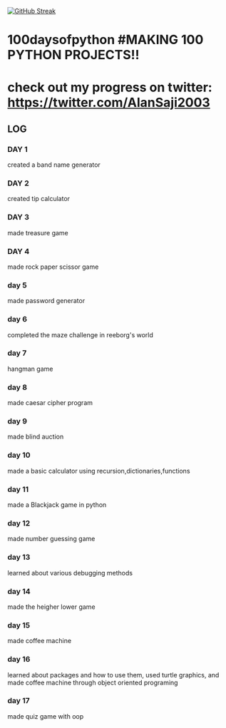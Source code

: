 [![GitHub Streak](https://streak-stats.demolab.com/?user=Alansaji2003)](https://git.io/streak-stats)
# 100daysofpython #MAKING 100 PYTHON PROJECTS!!
# check out my progress on twitter: https://twitter.com/AlanSaji2003
## LOG
### DAY 1
created a band name generator
### DAY 2
created tip calculator
### DAY 3
made treasure game
### DAY 4
made rock paper scissor game
### day 5 
made password generator
### day 6
completed the maze challenge in reeborg's world
### day 7
hangman game
### day 8 
made caesar cipher program
### day 9
made blind auction
### day 10
made a basic calculator using recursion,dictionaries,functions
### day 11
made a Blackjack game in python
### day 12
made number guessing game
### day 13
learned about various debugging methods
### day 14
made the heigher lower game
### day 15
made coffee machine
### day 16
learned about packages and how to use them, used turtle graphics, and made coffee machine through object oriented programing

### day 17
made quiz game with oop
